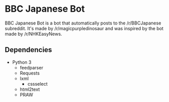 BBC Japanese Bot
================

BBC Japanese Bot is a bot that automatically posts to the /r/BBCJapanese
subreddit. It's made by /r/magicpurpledinosaur and was inspired by the bot made
by /r/NHKEasyNews.

Dependencies
------------

* Python 3
    * feedparser
    * Requests
    * lxml
        * cssselect
    * html2text
    * PRAW
